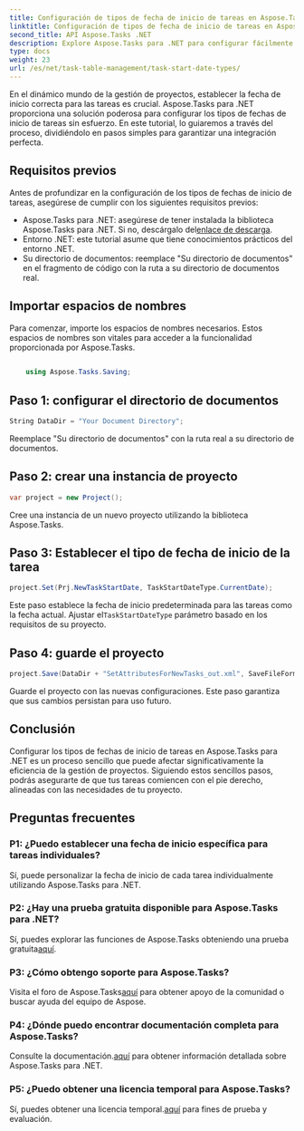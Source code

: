 ```yaml
---
title: Configuración de tipos de fecha de inicio de tareas en Aspose.Tasks
linktitle: Configuración de tipos de fecha de inicio de tareas en Aspose.Tasks
second_title: API Aspose.Tasks .NET
description: Explore Aspose.Tasks para .NET para configurar fácilmente los tipos de fechas de inicio de tareas. Optimice la gestión de proyectos con facilidad. ¡Descarga tu prueba gratuita ahora!
type: docs
weight: 23
url: /es/net/task-table-management/task-start-date-types/
---
```

En el dinámico mundo de la gestión de proyectos, establecer la fecha de inicio correcta para las tareas es crucial. Aspose.Tasks para .NET proporciona una solución poderosa para configurar los tipos de fechas de inicio de tareas sin esfuerzo. En este tutorial, lo guiaremos a través del proceso, dividiéndolo en pasos simples para garantizar una integración perfecta.
## Requisitos previos
Antes de profundizar en la configuración de los tipos de fechas de inicio de tareas, asegúrese de cumplir con los siguientes requisitos previos:
- Aspose.Tasks para .NET: asegúrese de tener instalada la biblioteca Aspose.Tasks para .NET. Si no, descárgalo del[enlace de descarga](https://releases.aspose.com/tasks/net/).
- Entorno .NET: este tutorial asume que tiene conocimientos prácticos del entorno .NET.
- Su directorio de documentos: reemplace "Su directorio de documentos" en el fragmento de código con la ruta a su directorio de documentos real.
## Importar espacios de nombres
Para comenzar, importe los espacios de nombres necesarios. Estos espacios de nombres son vitales para acceder a la funcionalidad proporcionada por Aspose.Tasks.
```csharp
    
    using Aspose.Tasks.Saving;
```
## Paso 1: configurar el directorio de documentos
```csharp
String DataDir = "Your Document Directory";
```
Reemplace "Su directorio de documentos" con la ruta real a su directorio de documentos.
## Paso 2: crear una instancia de proyecto
```csharp
var project = new Project();
```
Cree una instancia de un nuevo proyecto utilizando la biblioteca Aspose.Tasks.
## Paso 3: Establecer el tipo de fecha de inicio de la tarea
```csharp
project.Set(Prj.NewTaskStartDate, TaskStartDateType.CurrentDate);
```
 Este paso establece la fecha de inicio predeterminada para las tareas como la fecha actual. Ajustar el`TaskStartDateType` parámetro basado en los requisitos de su proyecto.
## Paso 4: guarde el proyecto
```csharp
project.Save(DataDir + "SetAttributesForNewTasks_out.xml", SaveFileFormat.Xml);
```
Guarde el proyecto con las nuevas configuraciones. Este paso garantiza que sus cambios persistan para uso futuro.
## Conclusión
Configurar los tipos de fechas de inicio de tareas en Aspose.Tasks para .NET es un proceso sencillo que puede afectar significativamente la eficiencia de la gestión de proyectos. Siguiendo estos sencillos pasos, podrás asegurarte de que tus tareas comiencen con el pie derecho, alineadas con las necesidades de tu proyecto.
## Preguntas frecuentes
### P1: ¿Puedo establecer una fecha de inicio específica para tareas individuales?
Sí, puede personalizar la fecha de inicio de cada tarea individualmente utilizando Aspose.Tasks para .NET.
### P2: ¿Hay una prueba gratuita disponible para Aspose.Tasks para .NET?
 Sí, puedes explorar las funciones de Aspose.Tasks obteniendo una prueba gratuita[aquí](https://releases.aspose.com/).
### P3: ¿Cómo obtengo soporte para Aspose.Tasks?
 Visita el foro de Aspose.Tasks[aquí](https://forum.aspose.com/c/tasks/15) para obtener apoyo de la comunidad o buscar ayuda del equipo de Aspose.
### P4: ¿Dónde puedo encontrar documentación completa para Aspose.Tasks?
 Consulte la documentación.[aquí](https://reference.aspose.com/tasks/net/) para obtener información detallada sobre Aspose.Tasks para .NET.
### P5: ¿Puedo obtener una licencia temporal para Aspose.Tasks?
 Sí, puedes obtener una licencia temporal.[aquí](https://purchase.aspose.com/temporary-license/) para fines de prueba y evaluación.